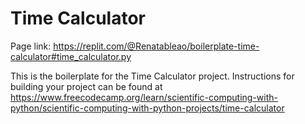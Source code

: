 # Time Calculator

Page link: https://replit.com/@Renatableao/boilerplate-time-calculator#time_calculator.py

This is the boilerplate for the Time Calculator project. Instructions for building your project can be found at https://www.freecodecamp.org/learn/scientific-computing-with-python/scientific-computing-with-python-projects/time-calculator
